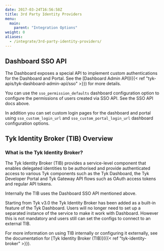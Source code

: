```yaml
---
date: 2017-03-24T16:56:58Z
title: 3rd Party Identity Providers
menu:
  main:
    parent: "Integration Options"
weight: 0
aliases:
  - /integrate/3rd-party-identity-providers/
---
```


## Dashboard SSO API
The Dashboard exposes a special API to implement custom authentications for the Dashboard and Portal. See the [Dashboard Admin API]({{< ref "tyk-apis/tyk-dashboard-admin-api/sso" >}}) for more details.

You can use the `sso_permission_defaults` dashboard configuration option to configure the permissions of users created via SSO API. See the SSO API docs above.

In addition you can set custom login pages for the dashboard and portal using `sso_custom_login_url` and `sso_custom_portal_login_url` dashboard configuration options.

## Tyk Identity Broker (TIB) Overview 

### What is the Tyk Identity Broker?

The Tyk Identity Broker (TIB) provides a service-level component that enables delegated identities to be authorised and provide authenticated access to various Tyk components such as the Tyk Dashboard, the Tyk Developer Portal and Tyk Gateway API flows such as OAuth access tokens and regular API tokens.

Internally the TIB uses the Dashboard SSO API mentioned above.

Starting from Tyk v3.0 the Tyk Identity Broker has been added as a built-in feature of the Tyk Dashboard. Users will no longer need to set up a separated instance of the service to make it work with Dashboard. However this is not mandatory and users still can set the configs to connect to an external TIB. 

For more information on using TIB internally or configuring it externally, see the documentation for [Tyk Identity Broker (TIB)]({{< ref "tyk-identity-broker" >}}).
